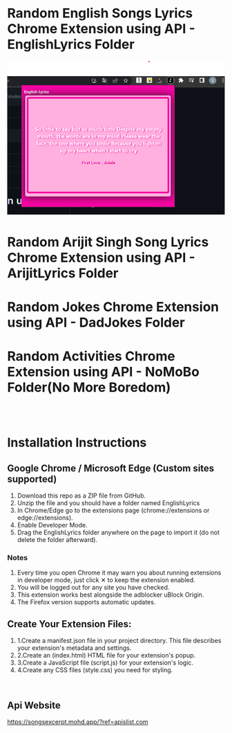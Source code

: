 
<h1 style="font-size:30px">Random English Songs Lyrics Chrome Extension using API - EnglishLyrics Folder</h1>
<img src="https://github.com/sanjaybhandari-github/Chrome-Extension/blob/main/ss.png?raw=true">
<h1 style="font-size:30px">Random Arijit Singh Song Lyrics Chrome Extension using API - ArijitLyrics Folder</h1>
<h1 style="font-size:30px">Random Jokes Chrome Extension using API - DadJokes Folder</h1>
<h1 style="font-size:30px">Random Activities Chrome Extension using API - NoMoBo Folder(No More Boredom)</h1>
<br>
<br>
<h1>Installation Instructions</h1>

<h2>Google Chrome / Microsoft Edge (Custom sites supported)</h2>
<ol>
<li>Download this repo as a ZIP file from GitHub.</li>
<li>Unzip the file and you should have a folder named EnglishLyrics</li>
<li>In Chrome/Edge go to the extensions page (chrome://extensions or edge://extensions).</li>
<li>Enable Developer Mode.</li>
<li>Drag the EnglishLyrics folder anywhere on the page to import it (do not delete the folder afterward).</li>
</ol>

<h3>Notes</h3>
<ol>
<li>Every time you open Chrome it may warn you about running extensions in developer mode, just click ✕ to keep the extension enabled.</li>
<li>You will be logged out for any site you have checked.</li>
<li>This extension works best alongside the adblocker uBlock Origin.</li>
<li>The Firefox version supports automatic updates.</li>
</ol>

<h2>Create Your Extension Files:</h2>
<ol>
<li>1.Create a manifest.json file in your project directory. This file describes your extension's metadata and settings.</li>
<li>2.Create an (index.html) HTML file for your extension's popup.</li>
<li>3.Create a JavaScript file (script.js) for your extension's logic.</li>
<li>4.Create any CSS files (style.css) you need for styling.</li>
</ol>
<br>
<h2>Api Website</h2>
<a href="// https://songsexcerpt.mohd.app/?ref=apislist.com">https://songsexcerpt.mohd.app/?ref=apislist.com</a>

